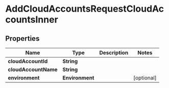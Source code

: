 

# AddCloudAccountsRequestCloudAccountsInner


## Properties

| Name | Type | Description | Notes |
|------------ | ------------- | ------------- | -------------|
|**cloudAccountId** | **String** |  |  |
|**cloudAccountName** | **String** |  |  |
|**environment** | **Environment** |  |  [optional] |



